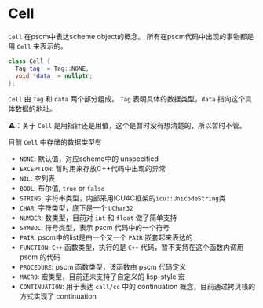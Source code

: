 # Cell

`Cell` 在pscm中表达scheme object的概念。
所有在pscm代码中出现的事物都是用 `Cell` 来表示的。

```cpp
class Cell {
  Tag tag_ = Tag::NONE;
  void *data_ = nullptr;
};
```

`Cell` 由 `Tag` 和 `data` 两个部分组成。
`Tag` 表明具体的数据类型，`data` 指向这个具体数据的地址。

⚠️：关于 `Cell` 是用指针还是用值，这个是暂时没有想清楚的，所以暂时不管。

目前 `Cell` 中存储的数据类型有

- `NONE`: 默认值，对应scheme中的 unspecified
- `EXCEPTION`: 暂时用来存放C++代码中出现的异常
- `NIL`: 空列表
- `BOOL`: 布尔值, `true` or `false`
- `STRING`: 字符串类型，内部采用ICU4C框架的`icu::UnicodeString`类
- `CHAR`: 字符类型，底下是一个 `UChar32` 
- `NUMBER`: 数类型，目前对 `int` 和 `float` 做了简单支持
- `SYMBOL`: 符号类型，表示 pscm 代码中的一个符号
- `PAIR`: pscm中的list是由一个又一个 `PAIR` 嵌套起来表达的
- `FUNCTION`: `C++` 函数类型，执行的是 `C++` 代码，暂不支持在这个函数内调用 pscm 的代码
- `PROCEDURE`: pscm 函数类型，该函数由 pscm 代码定义
- `MACRO`: 宏类型，目前还未支持了自定义的 lisp-style 宏
- `CONTINUATION`: 用于表达 `call/cc` 中的 continuation 概念，目前通过拷贝栈的方式实现了 continuation

